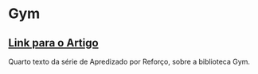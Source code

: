 # Gym

## [Link para o Artigo](https://medium.com/turing-talks/aprendizado-por-refor%C3%A7o-4-gym-d18ac1280628)

Quarto texto da série de Apredizado por Reforço, sobre a biblioteca Gym.